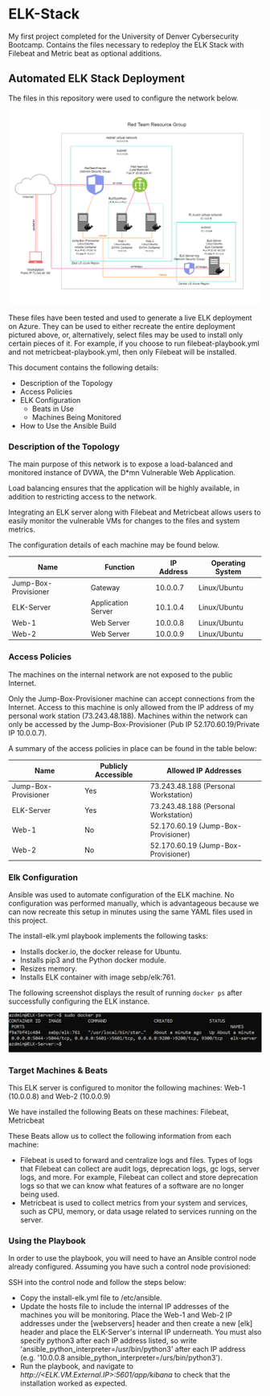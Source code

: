 # ELK-Stack
My first project completed for the University of Denver Cybersecurity Bootcamp. Contains the files necessary to redeploy the ELK Stack with Filebeat and Metric beat as optional additions. 

## Automated ELK Stack Deployment

The files in this repository were used to configure the network below.

<p align="center">
   <img src="./Diagram/Gloria_Network%20Diagram.png">
  </p>

These files have been tested and used to generate a live ELK deployment on Azure. They can be used to either recreate the entire deployment pictured above, or, alternatively, select files may be used to install only certain pieces of it. For example, if you choose to run filebeat-playbook.yml and not metricbeat-playbook.yml, then only Filebeat will be installed. 

This document contains the following details:
- Description of the Topology
- Access Policies
- ELK Configuration
  - Beats in Use
  - Machines Being Monitored
- How to Use the Ansible Build


### Description of the Topology

The main purpose of this network is to expose a load-balanced and monitored instance of DVWA, the D*mn Vulnerable Web Application.

Load balancing ensures that the application will be highly available, in addition to restricting access to the network.


Integrating an ELK server along with Filebeat and Metricbeat allows users to easily monitor the vulnerable VMs for changes to the files and system metrics.

The configuration details of each machine may be found below.

| Name                 | Function           | IP Address | Operating System |
|----------------------|--------------------|------------|------------------|
| Jump-Box-Provisioner | Gateway            | 10.0.0.7   | Linux/Ubuntu     |
| ELK-Server           | Application Server | 10.1.0.4   | Linux/Ubuntu     |
| Web-1                | Web Server         | 10.0.0.8   | Linux/Ubuntu     |
| Web-2                | Web Server         | 10.0.0.9   | Linux/Ubuntu     |


### Access Policies

The machines on the internal network are not exposed to the public Internet.

Only the Jump-Box-Provisioner machine can accept connections from the Internet. Access to this machine is only allowed from the IP address of my personal work station (73.243.48.188).
Machines within the network can only be accessed by the Jump-Box-Provisioner (Pub IP 52.170.60.19/Private IP 10.0.0.7).

A summary of the access policies in place can be found in the table below:


| Name                 | Publicly Accessible | Allowed IP Addresses                 |
|----------------------|---------------------|--------------------------------------|
| Jump-Box-Provisioner | Yes                 | 73.243.48.188 (Personal Workstation) |
| ELK-Server           | Yes                 | 73.243.48.188 (Personal Workstation) |
| Web-1                | No                  | 52.170.60.19 (Jump-Box-Provisioner)  |
| Web-2                | No                  | 52.170.60.19 (Jump-Box-Provisioner)  |


### Elk Configuration

Ansible was used to automate configuration of the ELK machine. No configuration was performed manually, which is advantageous because we can now recreate this setup in minutes using the same YAML files used in this project.

The install-elk.yml playbook implements the following tasks:
- Installs docker.io, the docker release for Ubuntu.
- Installs pip3 and the Python docker module.
- Resizes memory.
- Installs ELK container with image sebp/elk:761.

The following screenshot displays the result of running `docker ps` after successfully configuring the ELK instance.

<p align="center">
   <img src="./Images/sebp%20elk.PNG">
   </p>

### Target Machines & Beats
This ELK server is configured to monitor the following machines: Web-1 (10.0.0.8) and Web-2 (10.0.0.9)

We have installed the following Beats on these machines: Filebeat, Metricbeat

These Beats allow us to collect the following information from each machine:
- Filebeat is used to forward and centralize logs and files. Types of logs that Filebeat can collect are audit logs, deprecation logs, gc logs, server logs, and more. For example, Filebeat can collect and store deprecation logs so that we can know what features of a software are no longer being used.
- Metricbeat is used to collect metrics from your system and services, such as CPU, memory, or data usage related to services running on the server. 

### Using the Playbook
In order to use the playbook, you will need to have an Ansible control node already configured. Assuming you have such a control node provisioned:

SSH into the control node and follow the steps below:
- Copy the install-elk.yml file to /etc/ansible.
- Update the hosts file to include the internal IP addresses of the machines you will be monitoring. Place the Web-1 and Web-2 IP addresses under the [webservers] header and then create a new [elk] header and place the ELK-Server's internal IP underneath. You must also specify python3 after each IP address listed, so write 'ansible_python_interpreter=/usr/bin/python3' after each IP address (e.g. '10.0.0.8 ansible_python_interpreter=/urs/bin/python3').
- Run the playbook, and navigate to *http://<ELK.VM.External.IP>:5601/app/kibana* to check that the installation worked as expected.
